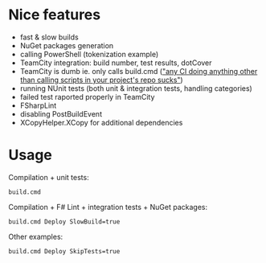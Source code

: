 ﻿# Nice features

* fast & slow builds
* NuGet packages generation
* calling PowerShell (tokenization example)
* TeamCity integration: build number, test results, dotCover
* TeamCity is dumb ie. only calls build.cmd (["any CI doing anything other than calling scripts in your project's repo sucks"](https://twitter.com/ashic/status/795956927993958401))
* running NUnit tests (both unit & integration tests, handling categories)
* failed test raported properly in TeamCity
* FSharpLint
* disabling PostBuildEvent
* XCopyHelper.XCopy for additional dependencies

# Usage

Compilation + unit tests:

    build.cmd

Compilation + F# Lint + integration tests + NuGet packages:

    build.cmd Deploy SlowBuild=true

Other examples:

    build.cmd Deploy SkipTests=true